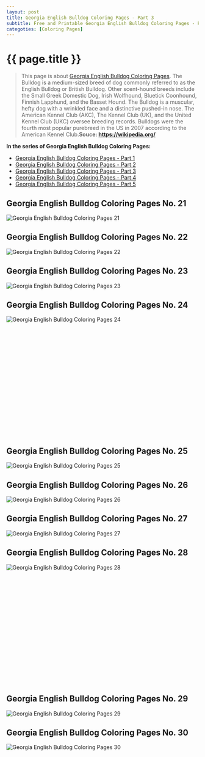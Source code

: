 ```yaml
---
layout: post
title: Georgia English Bulldog Coloring Pages - Part 3
subtitle: Free and Printable Georgia English Bulldog Coloring Pages - Part 3
categoties: [Coloring Pages]
---
```

{{ page.title }}
================
> This page is about [Georgia English Bulldog Coloring Pages](https://hoanghabelle.github.io/). The Bulldog is a medium-sized breed of dog commonly referred to as the English Bulldog or British Bulldog. Other scent-hound breeds include the Small Greek Domestic Dog, Irish Wolfhound, Bluetick Coonhound, Finnish Lapphund, and the Basset Hound. The Bulldog is a muscular, hefty dog with a wrinkled face and a distinctive pushed-in nose. The American Kennel Club (AKC), The Kennel Club (UK), and the United Kennel Club (UKC) oversee breeding records. Bulldogs were the fourth most popular purebreed in the US in 2007 according to the American Kennel Club.__Souce: https://wikipedia.org/__

**In the series of Georgia English Bulldog Coloring Pages:**

* [Georgia English Bulldog Coloring Pages - Part 1](https://hoanghabelle.github.io/2017/11/16/Georgia-English-Bulldog-Coloring-Pages-part-1.html)
* [Georgia English Bulldog Coloring Pages - Part 2](https://hoanghabelle.github.io/2017/11/16/Georgia-English-Bulldog-Coloring-Pages-part-2.html)
* [Georgia English Bulldog Coloring Pages - Part 3](https://hoanghabelle.github.io/2017/11/16/Georgia-English-Bulldog-Coloring-Pages-part-3.html)
* [Georgia English Bulldog Coloring Pages - Part 4](https://hoanghabelle.github.io/2017/11/16/Georgia-English-Bulldog-Coloring-Pages-part-4.html)
* [Georgia English Bulldog Coloring Pages - Part 5](https://hoanghabelle.github.io/2017/11/16/Georgia-English-Bulldog-Coloring-Pages-part-5.html)
## Georgia English Bulldog Coloring Pages No. 21
![Georgia English Bulldog Coloring Pages 21](https://hoanghabelle.github.io/img2/Georgia-English-Bulldog-Coloring-Pages%20(21).jpg "Georgia English Bulldog Coloring Pages 21")

## Georgia English Bulldog Coloring Pages No. 22
![Georgia English Bulldog Coloring Pages 22](https://hoanghabelle.github.io/img2/Georgia-English-Bulldog-Coloring-Pages%20(22).jpg "Georgia English Bulldog Coloring Pages 22")

## Georgia English Bulldog Coloring Pages No. 23
![Georgia English Bulldog Coloring Pages 23](https://hoanghabelle.github.io/img2/Georgia-English-Bulldog-Coloring-Pages%20(23).jpg "Georgia English Bulldog Coloring Pages 23")

## Georgia English Bulldog Coloring Pages No. 24
![Georgia English Bulldog Coloring Pages 24](https://hoanghabelle.github.io/img2/Georgia-English-Bulldog-Coloring-Pages%20(24).jpg "Georgia English Bulldog Coloring Pages 24")

<script async src="//pagead2.googlesyndication.com/pagead/js/adsbygoogle.js"></script><!-- Texxtonly --><ins class="adsbygoogle" style="display:inline-block;width:336px;height:280px" data-ad-client="ca-pub-6753140515841889" data-ad-slot="3207852233"></ins><script>(adsbygoogle = window.adsbygoogle || []).push({}); </script>

## Georgia English Bulldog Coloring Pages No. 25
![Georgia English Bulldog Coloring Pages 25](https://hoanghabelle.github.io/img2/Georgia-English-Bulldog-Coloring-Pages%20(25).jpg "Georgia English Bulldog Coloring Pages 25")

## Georgia English Bulldog Coloring Pages No. 26
![Georgia English Bulldog Coloring Pages 26](https://hoanghabelle.github.io/img2/Georgia-English-Bulldog-Coloring-Pages%20(26).jpg "Georgia English Bulldog Coloring Pages 26")

## Georgia English Bulldog Coloring Pages No. 27
![Georgia English Bulldog Coloring Pages 27](https://hoanghabelle.github.io/img2/Georgia-English-Bulldog-Coloring-Pages%20(27).jpg "Georgia English Bulldog Coloring Pages 27")

## Georgia English Bulldog Coloring Pages No. 28
![Georgia English Bulldog Coloring Pages 28](https://hoanghabelle.github.io/img2/Georgia-English-Bulldog-Coloring-Pages%20(28).jpg "Georgia English Bulldog Coloring Pages 28")

<script async src="//pagead2.googlesyndication.com/pagead/js/adsbygoogle.js"></script><!-- Texxtonly --><ins class="adsbygoogle" style="display:inline-block;width:336px;height:280px" data-ad-client="ca-pub-6753140515841889" data-ad-slot="3207852233"></ins><script>(adsbygoogle = window.adsbygoogle || []).push({}); </script>

## Georgia English Bulldog Coloring Pages No. 29
![Georgia English Bulldog Coloring Pages 29](https://hoanghabelle.github.io/img2/Georgia-English-Bulldog-Coloring-Pages%20(29).jpg "Georgia English Bulldog Coloring Pages 29")

## Georgia English Bulldog Coloring Pages No. 30
![Georgia English Bulldog Coloring Pages 30](https://hoanghabelle.github.io/img2/Georgia-English-Bulldog-Coloring-Pages%20(30).jpg "Georgia English Bulldog Coloring Pages 30")

